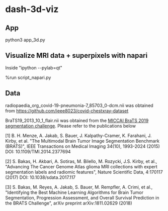 # dash-3d-viz


## App

python3 app_3d.py

## Visualize MRI data + superpixels with napari

Inside "ipython --pylab=qt"

%run script_napari.py

## Data

radiopaedia_org_covid-19-pneumonia-7_85703_0-dcm.nii was obtained from https://github.com/ieee8023/covid-chestxray-dataset


BraTS19_2013_10_1_flair.nii was obtained from the [MICCAI BraTS 2019
segmentation challenge](https://www.med.upenn.edu/cbica/brats2019/data.html). Please refer to the publications below

[1] B. H. Menze, A. Jakab, S. Bauer, J. Kalpathy-Cramer, K. Farahani, J. Kirby, et al. "The Multimodal Brain Tumor Image Segmentation Benchmark (BRATS)", IEEE Transactions on Medical Imaging 34(10), 1993-2024 (2015) DOI: 10.1109/TMI.2014.2377694

[2] S. Bakas, H. Akbari, A. Sotiras, M. Bilello, M. Rozycki, J.S. Kirby, et al., "Advancing The Cancer Genome Atlas glioma MRI collections with expert segmentation labels and radiomic features", Nature Scientific Data, 4:170117 (2017) DOI: 10.1038/sdata.2017.117

[3] S. Bakas, M. Reyes, A. Jakab, S. Bauer, M. Rempfler, A. Crimi, et al., "Identifying the Best Machine Learning Algorithms for Brain Tumor Segmentation, Progression Assessment, and Overall Survival Prediction in the BRATS Challenge", arXiv preprint arXiv:1811.02629 (2018)
